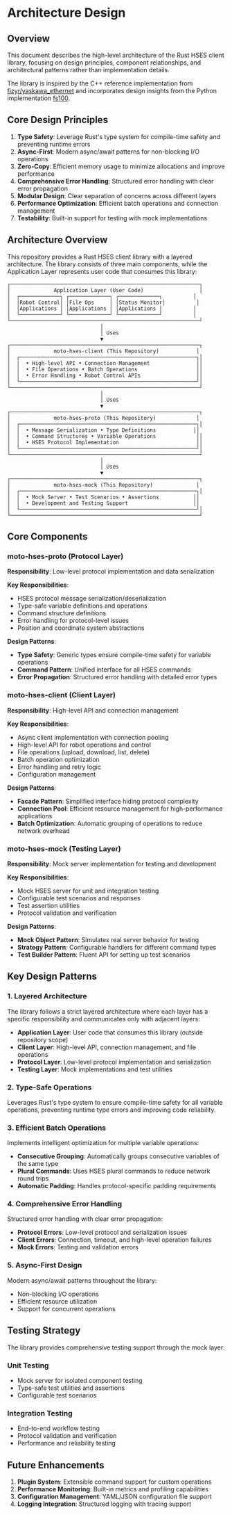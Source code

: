 # Architecture Design

## Overview

This document describes the high-level architecture of the Rust HSES client library, focusing on design principles, component relationships, and architectural patterns rather than implementation details.

The library is inspired by the C++ reference implementation from [fizyr/yaskawa_ethernet](https://github.com/fizyr/yaskawa_ethernet) and incorporates design insights from the Python implementation [fs100](https://github.com/fih-mobile/fs100).

## Core Design Principles

1. **Type Safety**: Leverage Rust's type system for compile-time safety and preventing runtime errors
2. **Async-First**: Modern async/await patterns for non-blocking I/O operations
3. **Zero-Copy**: Efficient memory usage to minimize allocations and improve performance
4. **Comprehensive Error Handling**: Structured error handling with clear error propagation
5. **Modular Design**: Clear separation of concerns across different layers
6. **Performance Optimization**: Efficient batch operations and connection management
7. **Testability**: Built-in support for testing with mock implementations

## Architecture Overview

This repository provides a Rust HSES client library with a layered architecture. The library consists of three main components, while the Application Layer represents user code that consumes this library:

```
┌─────────────────────────────────────────────────────────────┐
│              Application Layer (User Code)                  │
│  ┌─────────────┐ ┌─────────────┐ ┌─────────────┐          │
│  │Robot Control│ │File Ops     │ │Status Monitor│          │
│  │Applications │ │Applications │ │Applications │          │
│  └─────────────┘ └─────────────┘ └─────────────┘          │
└─────────────────────────────────────────────────────────────┘
                              │
                              │ Uses
                              ▼
┌─────────────────────────────────────────────────────────────┐
│              moto-hses-client (This Repository)            │
│  ┌─────────────────────────────────────────────────────────┐│
│  │  • High-level API • Connection Management               ││
│  │  • File Operations • Batch Operations                   ││
│  │  • Error Handling • Robot Control APIs                  ││
│  └─────────────────────────────────────────────────────────┘│
└─────────────────────────────────────────────────────────────┘
                              │
                              │ Uses
                              ▼
┌─────────────────────────────────────────────────────────────┐
│              moto-hses-proto (This Repository)             │
│  ┌─────────────────────────────────────────────────────────┐│
│  │  • Message Serialization • Type Definitions            ││
│  │  • Command Structures • Variable Operations             ││
│  │  • HSES Protocol Implementation                         ││
│  └─────────────────────────────────────────────────────────┘│
└─────────────────────────────────────────────────────────────┘
                              │
                              │ Uses
                              ▼
┌─────────────────────────────────────────────────────────────┐
│              moto-hses-mock (This Repository)              │
│  ┌─────────────────────────────────────────────────────────┐│
│  │  • Mock Server • Test Scenarios • Assertions           ││
│  │  • Development and Testing Support                     ││
│  └─────────────────────────────────────────────────────────┘│
└─────────────────────────────────────────────────────────────┘
```

## Core Components

### moto-hses-proto (Protocol Layer)

**Responsibility**: Low-level protocol implementation and data serialization

**Key Responsibilities**:

- HSES protocol message serialization/deserialization
- Type-safe variable definitions and operations
- Command structure definitions
- Error handling for protocol-level issues
- Position and coordinate system abstractions

**Design Patterns**:

- **Type Safety**: Generic types ensure compile-time safety for variable operations
- **Command Pattern**: Unified interface for all HSES commands
- **Error Propagation**: Structured error handling with detailed error types

### moto-hses-client (Client Layer)

**Responsibility**: High-level API and connection management

**Key Responsibilities**:

- Async client implementation with connection pooling
- High-level API for robot operations and control
- File operations (upload, download, list, delete)
- Batch operation optimization
- Error handling and retry logic
- Configuration management

**Design Patterns**:

- **Facade Pattern**: Simplified interface hiding protocol complexity
- **Connection Pool**: Efficient resource management for high-performance applications
- **Batch Optimization**: Automatic grouping of operations to reduce network overhead

### moto-hses-mock (Testing Layer)

**Responsibility**: Mock server implementation for testing and development

**Key Responsibilities**:

- Mock HSES server for unit and integration testing
- Configurable test scenarios and responses
- Test assertion utilities
- Protocol validation and verification

**Design Patterns**:

- **Mock Object Pattern**: Simulates real server behavior for testing
- **Strategy Pattern**: Configurable handlers for different command types
- **Test Builder Pattern**: Fluent API for setting up test scenarios

## Key Design Patterns

### 1. Layered Architecture

The library follows a strict layered architecture where each layer has a specific responsibility and communicates only with adjacent layers:

- **Application Layer**: User code that consumes this library (outside repository scope)
- **Client Layer**: High-level API, connection management, and file operations
- **Protocol Layer**: Low-level protocol implementation and serialization
- **Testing Layer**: Mock implementations and test utilities

### 2. Type-Safe Operations

Leverages Rust's type system to ensure compile-time safety for all variable operations, preventing runtime type errors and improving code reliability.

### 3. Efficient Batch Operations

Implements intelligent optimization for multiple variable operations:

- **Consecutive Grouping**: Automatically groups consecutive variables of the same type
- **Plural Commands**: Uses HSES plural commands to reduce network round trips
- **Automatic Padding**: Handles protocol-specific padding requirements

### 4. Comprehensive Error Handling

Structured error handling with clear error propagation:

- **Protocol Errors**: Low-level protocol and serialization issues
- **Client Errors**: Connection, timeout, and high-level operation failures
- **Mock Errors**: Testing and validation errors

### 5. Async-First Design

Modern async/await patterns throughout the library:

- Non-blocking I/O operations
- Efficient resource utilization
- Support for concurrent operations

## Testing Strategy

The library provides comprehensive testing support through the mock layer:

### Unit Testing

- Mock server for isolated component testing
- Type-safe test utilities and assertions
- Configurable test scenarios

### Integration Testing

- End-to-end workflow testing
- Protocol validation and verification
- Performance and reliability testing

## Future Enhancements

1. **Plugin System**: Extensible command support for custom operations
2. **Performance Monitoring**: Built-in metrics and profiling capabilities
3. **Configuration Management**: YAML/JSON configuration file support
4. **Logging Integration**: Structured logging with tracing support
